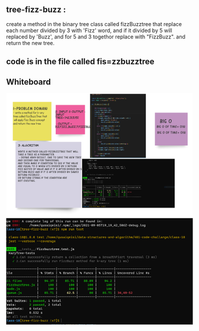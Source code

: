## tree-fizz-buzz :

create a method in the binary tree class called fizzBuzztree that replace each number divided by 3 with 'Fizz' word, and if it divided by 5 will replaced by 'Buzz', and for 5 and 3 togethor replace with "FizzBuzz". and return the new tree.

## code is in the file called fis=zzbuzztree


## Whiteboard

![](img/uml.png)
![](img/fizz2.PNG)